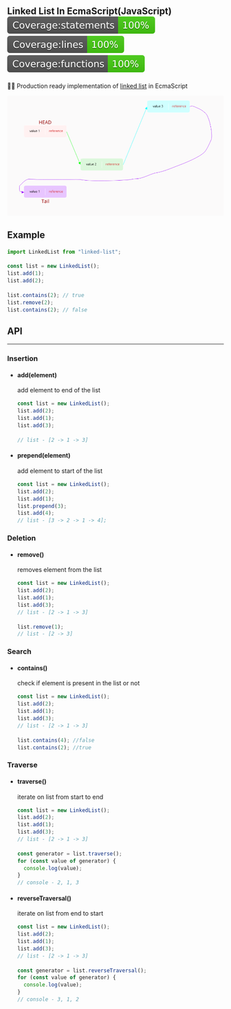 ## Linked List In EcmaScript(JavaScript) <br> <img src="./coverage/badge-statements.svg"> <img src="./coverage/badge-lines.svg"> <img src="./coverage/badge-functions.svg">

🚀🚀 Production ready implementation of [linked list](https://en.wikipedia.org/wiki/Linked_list) in EcmaScript

![Linked List](./design/LinkedList.png)

## Example

```js
import LinkedList from "linked-list";

const list = new LinkedList();
list.add(1);
list.add(2);

list.contains(2); // true
list.remove(2);
list.contains(2); // false
```

## API

---

### Insertion

- #### add(element)

  add element to end of the list

  ```js
  const list = new LinkedList();
  list.add(2);
  list.add(1);
  list.add(3);

  // list - [2 -> 1 -> 3]
  ```

- #### prepend(element)

  add element to start of the list

  ```js
  const list = new LinkedList();
  list.add(2);
  list.add(1);
  list.prepend(3);
  list.add(4);
  // list - [3 -> 2 -> 1 -> 4];
  ```

### Deletion

- #### remove()

  removes element from the list

  ```js
  const list = new LinkedList();
  list.add(2);
  list.add(1);
  list.add(3);
  // list - [2 -> 1 -> 3]

  list.remove(1);
  // list - [2 -> 3]
  ```

### Search

- #### contains()

  check if element is present in the list or not

  ```js
  const list = new LinkedList();
  list.add(2);
  list.add(1);
  list.add(3);
  // list - [2 -> 1 -> 3]

  list.contains(4); //false
  list.contains(2); //true
  ```

### Traverse

- #### traverse()

  iterate on list from start to end

  ```js
  const list = new LinkedList();
  list.add(2);
  list.add(1);
  list.add(3);
  // list - [2 -> 1 -> 3]

  const generator = list.traverse();
  for (const value of generator) {
    console.log(value);
  }
  // console - 2, 1, 3
  ```

- #### reverseTraversal()

  iterate on list from end to start

  ```js
  const list = new LinkedList();
  list.add(2);
  list.add(1);
  list.add(3);
  // list - [2 -> 1 -> 3]

  const generator = list.reverseTraversal();
  for (const value of generator) {
    console.log(value);
  }
  // console - 3, 1, 2
  ```
